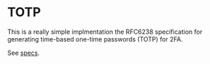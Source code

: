 # TOTP

This is a really simple implmentation the RFC6238 specification for generating time-based one-time passwords (TOTP) for 2FA.

See [specs](https://tools.ietf.org/html/rfc6238).